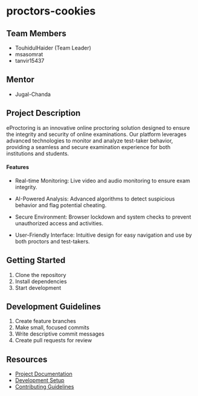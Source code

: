 # proctors-cookies

## Team Members
- TouhidulHaider (Team Leader)
- msasomrat
- tanvir15437

## Mentor
- Jugal-Chanda

## Project Description
eProctoring is an innovative online proctoring solution designed to ensure the integrity and security of online examinations. Our platform leverages advanced technologies to monitor and analyze test-taker behavior, providing a seamless and secure examination experience for both institutions and students.

#### Features
- Real-time Monitoring: Live video and audio monitoring to ensure exam integrity.

- AI-Powered Analysis: Advanced algorithms to detect suspicious behavior and flag potential cheating.

- Secure Environment: Browser lockdown and system checks to prevent unauthorized access and activities.

- User-Friendly Interface: Intuitive design for easy navigation and use by both proctors and test-takers.


## Getting Started
1. Clone the repository
2. Install dependencies
3. Start development

## Development Guidelines
1. Create feature branches
2. Make small, focused commits
3. Write descriptive commit messages
4. Create pull requests for review

## Resources
- [Project Documentation](docs/)
- [Development Setup](docs/setup.md)
- [Contributing Guidelines](CONTRIBUTING.md)
